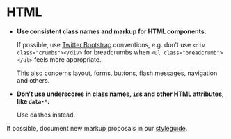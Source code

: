 # HTML

* **Use consistent class names and markup for HTML components.**

    If possible, use [Twitter Bootstrap](http://twitter.github.com/bootstrap/) conventions, e.g. don’t use `<div class="crumbs"></div>` for breadcrumbs when `<ul class="breadcrumb"></ul>` feels more appropriate.

    This also concerns layout, forms, buttons, flash messages, navigation and others.

* **Don’t use underscores in class names, `id`s and other HTML attributes, like `data-*`.**

    Use dashes instead.

If possible, document new markup proposals in our [styleguide](https://github.com/monterail/boilerplate-rails).
